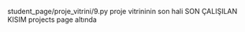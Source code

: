 student_page/proje_vitrini/9.py proje vitrininin son hali
SON ÇALIŞILAN KISIM projects page altında 